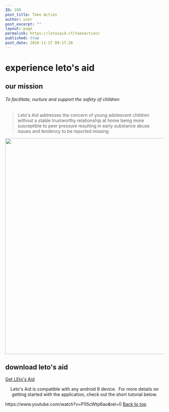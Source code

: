 ```yaml
---
ID: 289
post_title: Take Action
author: user
post_excerpt: ""
layout: page
permalink: https://letosaid.cf/takeaction/
published: true
post_date: 2018-11-27 09:17:28
---
```

<h1>
					experience leto's aid
				</h1>
			<h2>our mission</h2>		
			<h6>To facilitate, nurture and support the safety of children</h6>		
		<blockquote><p>Leto's Aid addresses the concern of young adolescent children without a stable trustworthy relationship at home being more susceptible to peer pressure resulting in early substance abuse issues and tendency to be reported missing</p></blockquote>		
										<img width="1024" height="683" src="http://54.153.232.85/wp-content/uploads/2019/09/adult-baby-casual-236164-1024x683.jpg" alt="" srcset="http://54.153.232.85/wp-content/uploads/2019/09/adult-baby-casual-236164-1024x683.jpg 1024w, http://54.153.232.85/wp-content/uploads/2019/09/adult-baby-casual-236164-300x200.jpg 300w, http://54.153.232.85/wp-content/uploads/2019/09/adult-baby-casual-236164-768x512.jpg 768w" sizes="(max-width: 1024px) 100vw, 1024px" />											
			<h2>download leto's aid</h2>		
			<a href="#" role="button">
						Get LEto's Aid
					</a>
		<p style="text-align: center;">Leto's Aid is compatible with any android 9 device.  For more details on getting started with the application, check out the short tutorial below.</p>https://www.youtube.com/watch?v=P1I5cWtp6ao&#038;rel=0		
			<a href="#top" role="button">
						Back to top
					</a>